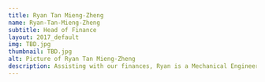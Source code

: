 ```yaml
---
title: Ryan Tan Mieng-Zheng 
name: Ryan-Tan-Mieng-Zheng
subtitle: Head of Finance
layout: 2017_default
img: TBD.jpg
thumbnail: TBD.jpg
alt: Picture of Ryan Tan Mieng-Zheng
description: Assisting with our finances, Ryan is a Mechanical Engineering student in the University of Manchester. Being the participant of MSTC in 2016 himself, Ryan realized how much we, Malaysians, have done in the STEM field, how much potential we have in the STEM field and how much more we can work on in the STEM field to compete globally.
---
```

